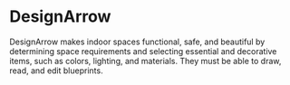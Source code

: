 # DesignArrow
DesignArrow makes indoor spaces functional, safe, and beautiful by determining space requirements and selecting essential and decorative items, such as colors, lighting, and materials. They must be able to draw, read, and edit blueprints.
